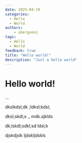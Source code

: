 ```yaml
---
date: 2025-04-19 
categories:
  - Hello
  - World
authors: 
    - ubergoonz
tags:
  - Hello
  - World
feedback: true
title: "Hello world!"
description: "Just a hello world"
---
```


# Hello world!
...

dkslkdsl;dk ;ldksl;kdsl;

dksl;skdl;s ., mdk.sjklds

dk;lskdl;sdkl;sd
ldsl;k

<p hidden>#more</p>

djskdjslk ljdskljdskls


